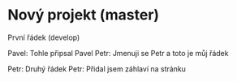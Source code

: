 # Nový projekt (master)

První řádek (develop)

Pavel: Tohle připsal Pavel
Petr: Jmenuji se Petr a toto je můj řádek


Petr: Druhý řádek
Petr: Přidal jsem záhlaví na stránku
